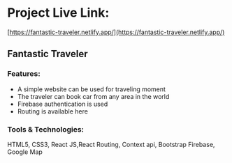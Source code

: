# Project Live Link: 

[https://fantastic-traveler.netlify.app/](https://fantastic-traveler.netlify.app/)


## Fantastic Traveler

### Features: 
  -	A simple website can be used for traveling moment
  - The traveler can book car from any area in the world
  - Firebase authentication is used
  - Routing is available here

  
### Tools & Technologies: 
  HTML5, CSS3, React JS,React Routing, Context api, Bootstrap Firebase, Google Map      